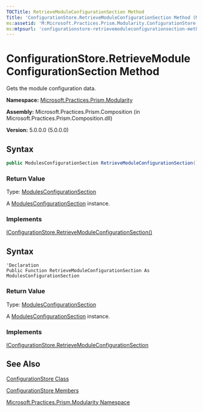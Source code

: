 ```yaml
---
TOCTitle: RetrieveModuleConfigurationSection Method
Title: 'ConfigurationStore.RetrieveModuleConfigurationSection Method (Microsoft.Practices.Prism.Modularity)'
ms:assetid: 'M:Microsoft.Practices.Prism.Modularity.ConfigurationStore.RetrieveModuleConfigurationSection'
ms:mtpsurl: 'configurationstore-retrievemoduleconfigurationsection-method-mspp-modularity.md'
---
```


# ConfigurationStore.RetrieveModuleConfigurationSection Method

Gets the module configuration data.

**Namespace:** [Microsoft.Practices.Prism.Modularity](/patterns-practices/reference/mspp-modularity-namespace)

**Assembly:** Microsoft.Practices.Prism.Composition (in Microsoft.Practices.Prism.Composition.dll)

**Version:** 5.0.0.0 (5.0.0.0)

## Syntax

```C#
public ModulesConfigurationSection RetrieveModuleConfigurationSection()
```

### Return Value

Type: [ModulesConfigurationSection](/patterns-practices/reference/modulesconfigurationsection-class-mspp-modularity)

A [ModulesConfigurationSection](/patterns-practices/reference/modulesconfigurationsection-class-mspp-modularity) instance.

### Implements

[IConfigurationStore.RetrieveModuleConfigurationSection()](/patterns-practices/reference/iconfigurationstore-retrievemoduleconfigurationsection-method-mspp-modularity)


## Syntax

```VB
'Declaration
Public Function RetrieveModuleConfigurationSection As ModulesConfigurationSection
```

### Return Value

Type: [ModulesConfigurationSection](/patterns-practices/reference/modulesconfigurationsection-class-mspp-modularity)

A [ModulesConfigurationSection](/patterns-practices/reference/modulesconfigurationsection-class-mspp-modularity) instance.

### Implements

[IConfigurationStore.RetrieveModuleConfigurationSection](/patterns-practices/reference/iconfigurationstore-retrievemoduleconfigurationsection-method-mspp-modularity)

## See Also

[ConfigurationStore Class](/patterns-practices/reference/configurationstore-class-mspp-modularity)

[ConfigurationStore Members](/patterns-practices/reference/configurationstore-members-mspp-modularity)

[Microsoft.Practices.Prism.Modularity Namespace](/patterns-practices/reference/mspp-modularity-namespace)